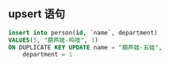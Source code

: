 ## upsert 语句
```sql
insert into person(id, `name`, department)
VALUES(5, "葫芦娃-呜哇", 1) 
ON DUPLICATE KEY UPDATE name = "葫芦娃-五娃",
    department = 1
```